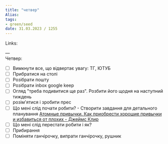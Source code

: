 ```yaml
---
title: "четвер"
Alias: 
tags:
- green/seed
date: 31.03.2023 / 1255  
---
```

Links:   


—  
Четвер:
- [ ] Вимкнути все, що відвертає увагу: ТГ, ЮТУБ
- [ ] Прибратися на столі
- [ ] Розібрати пошту
- [ ] Розібрати inbox google keep
- [ ] Огляд "треба подивитися ще раз". Розбити його щодня на наступний тиждень
- [ ] розім'ятися і зробити прес
- [ ] Що мені слід почати робити? - Створити завдання для детального планування [Атомные привычки. Как приобрести хорошие привычки и избавиться от плохих - Джеймс Клир](https://youtu.be/byu-LCoeENQ)
- [ ] Що мені слід перестати робити і як?
- [ ] Прибирання
- [ ] Поміняти ганчірочку, випрати ганчірочку, рушник

